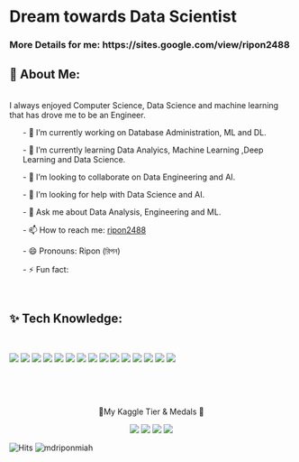 <h1> Dream towards Data Scientist </h1>
<h3> More Details for me:  https://sites.google.com/view/ripon2488</h3>

<h2>🤠 About Me: </h2><br>
I always enjoyed Computer Science, Data Science and machine learning that has drove me to be an Engineer. <br>


<ul>- 🔭 I’m currently working on Database Administration, ML and DL.</ul>
<ul>- 🌱 I’m currently learning Data Analyics, Machine Learning ,Deep Learning and Data Science.</ul>
<ul>- 👯 I’m looking to collaborate on Data Engineering and AI.</ul>
<ul>- 🤔 I’m looking for help with Data Science and AI.</ul>
<ul>- 💬 Ask me about Data Analysis, Engineering and ML.</ul>
<ul>- 📫 How to reach me: <a href="https://www.linkedin.com/in/ripon2488/"> ripon2488 </a> </ul>
<ul>- 😄 Pronouns: Ripon (রিপন)</ul>
<ul>- ⚡ Fun fact: </ul>

<br>
<h2> ✨ Tech Knowledge: </h2><br>

![](https://img.shields.io/badge/python-3670A0?style=for-the-badge&amp;logo=python&amp;logoColor=ffdd54)
![](https://img.shields.io/badge/Keras-%23D00000.svg?style=for-the-badge&amp;logo=Keras&amp;logoColor=white)
![](https://img.shields.io/badge/numpy-%23013243.svg?style=for-the-badge&amp;logo=numpy&amp;logoColor=white)
![](https://img.shields.io/badge/pandas-%23150458.svg?style=for-the-badge&amp;logo=pandas&amp;logoColor=white)
![](https://img.shields.io/badge/Plotly-%233F4F75.svg?style=for-the-badge&amp;logo=plotly&amp;logoColor=white)
 ![](https://img.shields.io/badge/PyTorch-%23EE4C2C.svg?style=for-the-badge&amp;logo=PyTorch&amp;logoColor=white)
![](https://img.shields.io/badge/scikit--learn-%23F7931E.svg?style=for-the-badge&amp;logo=scikit-learn&amp;logoColor=white) 
![](https://img.shields.io/badge/SciPy-%230C55A5.svg?style=for-the-badge&amp;logo=scipy&amp;logoColor=%white)
![](https://img.shields.io/badge/TensorFlow-%23FF6F00.svg?style=for-the-badge&amp;logo=TensorFlow&amp;logoColor=white)
![](https://img.shields.io/badge/opencv-%23white.svg?style=for-the-badge&amp;logo=opencv&amp;logoColor=white)
![](https://www.googleapis.com/download/storage/v1/b/kaggle-user-content/o/inbox%2F9733051%2F9de19bc8674de7e909cfdc555ab8199b%2Fpower%20bi.JPG?generation=1674674584825248&alt=media)
![](https://www.googleapis.com/download/storage/v1/b/kaggle-user-content/o/inbox%2F9733051%2F2984bf7961a04d79aa992de7e25fa036%2Ftableau.JPG?generation=1674674585096135&alt=media)
![](https://www.googleapis.com/download/storage/v1/b/kaggle-user-content/o/inbox%2F9733051%2F9b2e7383176bb5d806142e8ef8f89bb5%2Fgoogle%20data%20studio.JPG?generation=1674674585135850&alt=media)
![](https://www.googleapis.com/download/storage/v1/b/kaggle-user-content/o/inbox%2F9733051%2F224ba3f0a7a6dd52c6c5d57b4c6768bc%2Fmysql.JPG?generation=1674674585250106&alt=media)
![](https://www.googleapis.com/download/storage/v1/b/kaggle-user-content/o/inbox%2F9733051%2F451decb991b663ac2a01bf33287e8f89%2Foracle.JPG?generation=1674674585317290&alt=media)


<br>

<p align="center">

  <br/>
  <p align="center">🥇My Kaggle Tier & Medals 🥇</p>
 
</p>
<p align="center">
  <img src="https://road-to-kaggle-grandmaster.vercel.app/api/badges/mdriponmiah/competition/"; />
  <img src="https://road-to-kaggle-grandmaster.vercel.app/api/badges/mdriponmiah/dataset/"; />
  <img src="https://road-to-kaggle-grandmaster.vercel.app/api/badges/mdriponmiah/notebook/"; />
  <img src="https://road-to-kaggle-grandmaster.vercel.app/api/badges/mdriponmiah/discussion/"; />
</p>

![Hits](https://hits.seeyoufarm.com/api/count/incr/badge.svg?url=https%3A%2F%2Fgithub.com%2Fmdriponmiah%2Fkaggle-badge&count_bg=%23DDAA17&title_bg=%23555555&icon=&icon_color=%23E7E7E7&title=hits&edge_flat=false)
![mdriponmiah](https://road-to-kaggle-grandmaster.vercel.app/api/simple/mdriponmiah) 

                                                                                        
